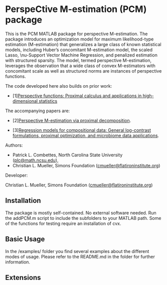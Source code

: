 
PerspeCtive M-estimation (PCM) package 
=========

This is the PCM MATLAB package for perspective M-estimation. 
The package introduces an optimization model for maximum likelihood-type estimation (M-estimation) 
that generalizes a large class of known statistical models, including Huber’s concomitant M-estimation model, 
the scaled Lasso, \nu-Support Vector Machine Regression, and penalized estimation with structured sparsity. 
The model, termed perspective M-estimation, leverages the observation that a wide class of 
convex M-estimators with concomitant scale as well as structured norms are instances of perspective functions. 

The code developed here also builds on prior work:

* [1][Perspective functions: Proximal calculus and applications in high-dimensional statistics](https://www.sciencedirect.com/science/article/pii/S0022247X16308071)

The accompanying papers are:

* [2][Perspective M-estimation via proximal decomposition](https://arxiv.org/abs/1805.06098).

* [3][Regression models for compositional data: General log-contrast formulations, proximal optimization, and microbiome data applications](https://arxiv.org/abs/1903.01050).

Authors:

* Patrick L. Combettes, North Carolina State University (plc@math.ncsu.edu),
* Christian L. Mueller, Simons Foundation (cmueller@flatironinstitute.org)

Developer: 

Christian L. Mueller, Simons Foundation (cmueller@flatironinstitute.org)

## Installation ##

The package is mostly self-contained. No external software needed. Run the addPCM.m script to include 
the subfolders to your MATLAB path. Some of the functions for testing require an installation of cvx.

## Basic Usage ##

In the /examples/ folder you find several examples about the different modes of usage. 
Please refer to the README.md in the folder for further information.

## Extensions ##

